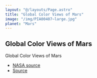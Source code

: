 ```yaml
---
layout: "@/layouts/Page.astro"
title: "Global Color Views of Mars"
image: "/img/PIA00407~large.jpg"
planet: "Mars"
---
```


## Global Color Views of Mars

Global Color Views of Mars

- [NASA source](https://images.nasa.gov/details/PIA00407)
- [Source](http://photojournal.jpl.nasa.gov/catalog/PIA00407)
